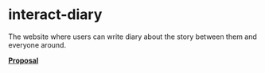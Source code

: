 # interact-diary

The website where users can write diary about the story between them and everyone around.

[**Proposal**](./proposal.md)
